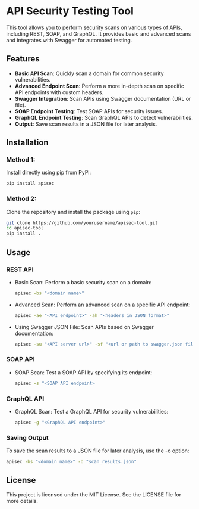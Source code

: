# API Security Testing Tool

This tool allows you to perform security scans on various types of APIs, including REST, SOAP, and GraphQL. It provides basic and advanced scans and integrates with Swagger for automated testing.

## Features

- **Basic API Scan**: Quickly scan a domain for common security vulnerabilities.
- **Advanced Endpoint Scan**: Perform a more in-depth scan on specific API endpoints with custom headers.
- **Swagger Integration**: Scan APIs using Swagger documentation (URL or file).
- **SOAP Endpoint Testing**: Test SOAP APIs for security issues.
- **GraphQL Endpoint Testing**: Scan GraphQL APIs to detect vulnerabilities.
- **Output**: Save scan results in a JSON file for later analysis.

## Installation

### Method 1: 

Install directly using pip from PyPi:

```bash
pip install apisec
```

### Method 2:

Clone the repository and install the package using `pip`:

```bash
git clone https://github.com/yourusername/apisec-tool.git
cd apisec-tool
pip install .
```

## Usage

### REST API

- Basic Scan: Perform a basic security scan on a domain:

    ```bash
    apisec -bs "<domain name>"
    ```

- Advanced Scan: Perform an advanced scan on a specific API endpoint:

    ```bash
    apisec -ae "<API endpoint>" -ah "<headers in JSON format>"
    ```

- Using Swagger JSON File: Scan APIs based on Swagger documentation:

    ```bash
    apisec -su "<API server url>" -sf "<url or path to swagger.json file>" 
    ```

### SOAP API

- SOAP Scan: Test a SOAP API by specifying its endpoint:

    ```bash
    apisec -s "<SOAP API endpoint>
    ```

### GraphQL API

- GraphQL Scan: Test a GraphQL API for security vulnerabilities:

    ```bash
    apisec -g "<GraphQL API endpoint>"
    ```

### Saving Output

To save the scan results to a JSON file for later analysis, use the -o option:

```bash
apisec -bs "<domain name>" -o "scan_results.json"
```



## License

This project is licensed under the MIT License. See the LICENSE file for more details.